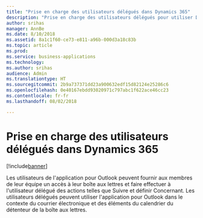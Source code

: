 ```yaml
---
title: "Prise en charge des utilisateurs délégués dans Dynamics 365"
description: "Prise en charge des utilisateurs délégués pour utiliser Dynamics 365 App for Outlook"
author: srihas
manager: AnnBe
ms.date: 8/10/2018
ms.assetid: 8a1c1f60-ce73-e811-a96b-000d3a18c83b
ms.topic: article
ms.prod: 
ms.service: business-applications
ms.technology: 
ms.author: srihas
audience: Admin
ms.translationtype: HT
ms.sourcegitcommit: 2b9a737371dd23a900632edf15d82124e25286c6
ms.openlocfilehash: 0e40167ebdd93020971c797abc1f622ace46cc23
ms.contentlocale: fr-fr
ms.lasthandoff: 08/02/2018

---
```

# <a name="support-for-delegate-users-in-dynamics-365"></a>Prise en charge des utilisateurs délégués dans Dynamics 365


[!include[banner](../../includes/banner.md)]

Les utilisateurs de l'application pour Outlook peuvent fournir aux membres de leur équipe un accès à leur boîte aux lettres et faire effectuer à l'utilisateur délégué des actions telles que Suivre et définir Concernant. Les utilisateurs délégués peuvent utiliser l'application pour Outlook dans le contexte du courrier électronique et des éléments du calendrier du détenteur de la boîte aux lettres.

